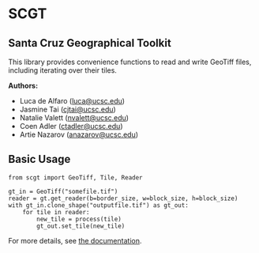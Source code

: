 # SCGT

## Santa Cruz Geographical Toolkit

This library provides convenience functions to read and write GeoTiff files, 
including iterating over their tiles. 

**Authors:**

* Luca de Alfaro (luca@ucsc.edu)
* Jasmine Tai (cjtai@ucsc.edu)
* Natalie Valett (nvalett@ucsc.edu)
* Coen Adler (ctadler@ucsc.edu)
* Artie Nazarov (anazarov@ucsc.edu)

## Basic Usage

```
from scgt import GeoTiff, Tile, Reader

gt_in = GeoTiff("somefile.tif")
reader = gt.get_reader(b=border_size, w=block_size, h=block_size)
with gt_in.clone_shape("outputfile.tif") as gt_out:
    for tile in reader:
        new_tile = process(tile)
        gt_out.set_tile(new_tile)
```

For more details, see [the documentation](Documentation.md).

